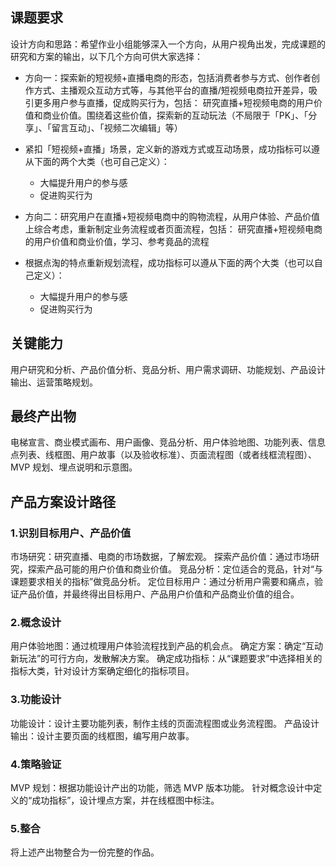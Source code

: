 ## 课题要求
设计方向和思路：希望作业小组能够深入一个方向，从用户视角出发，完成课题的研究和方案的输出，以下几个方向可供大家选择：
  
  
-  方向一：探索新的短视频+直播电商的形态，包括消费者参与方式、创作者创作方式、主播观众互动方式等，与其他平台的直播/短视频电商拉开差异，吸引更多用户参与直播，促成购买行为，包括：
研究直播+短视频电商的用户价值和商业价值。围绕着这些价值，探索新的互动玩法（不局限于「PK」、「分享」、「留言互动」、「视频二次编辑」等）
- 紧扣「短视频+直播」场景，定义新的游戏方式或互动场景，成功指标可以遵从下面的两个大类（也可自己定义）：
  - 大幅提升用户的参与感
  - 促进购买行为
  
  
-  方向二：研究用户在直播+短视频电商中的购物流程，从用户体验、产品价值上综合考虑，重新制定业务流程或者页面流程，包括：
研究直播+短视频电商的用户价值和商业价值，学习、参考竟品的流程
- 根据点淘的特点重新规划流程，成功指标可以遵从下面的两个大类（也可以自己定义）：
  - 大幅提升用户的参与感
  - 促进购买行为

## 关键能力
用户研究和分析、产品价值分析、竞品分析、用户需求调研、功能规划、产品设计输出、运营策略规划。

## 最终产出物
电梯宣言、商业模式画布、用户画像、竞品分析、用户体验地图、功能列表、信息点列表、线框图、用户故事（以及验收标准）、页面流程图（或者线框流程图）、MVP 规划、埋点说明和示意图。

## 产品方案设计路径

### 1.识别目标用户、产品价值
市场研究：研究直播、电商的市场数据，了解宏观。
探索产品价值：通过市场研究，探索产品可能的用户价值和商业价值。
竞品分析：定位适合的竞品，针对“与课题要求相关的指标”做竞品分析。
定位目标用户：通过分析用户需要和痛点，验证产品价值，并最终得出目标用户、产品用户价值和产品商业价值的组合。

### 2.概念设计
用户体验地图：通过梳理用户体验流程找到产品的机会点。
确定方案：确定“互动新玩法”的可行方向，发散解决方案。
确定成功指标：从“课题要求”中选择相关的指标大类，针对设计方案确定细化的指标项目。

### 3.功能设计
功能设计：设计主要功能列表，制作主线的页面流程图或业务流程图。
产品设计输出：设计主要页面的线框图，编写用户故事。

### 4.策略验证
MVP 规划：根据功能设计产出的功能，筛选 MVP 版本功能。
针对概念设计中定义的“成功指标”，设计埋点方案，并在线框图中标注。 

### 5.整合 
将上述产出物整合为一份完整的作品。
